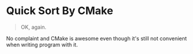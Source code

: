 # Quick Sort By CMake

> OK, again.

No complaint and CMake is awesome even though it's still not convenient when writing program with it.
